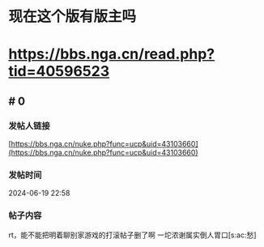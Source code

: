 # 现在这个版有版主吗
# https://bbs.nga.cn/read.php?tid=40596523

## \# 0
### 发帖人链接
[https://bbs.nga.cn/nuke.php?func=ucp&uid=43103660](https://bbs.nga.cn/nuke.php?func=ucp&uid=43103660)
### 发帖时间
2024-06-19 22:58
### 帖子内容
rt，能不能把明着聊别家游戏的打滚帖子删了啊
一坨浓谢属实倒人胃口[s:ac:愁]
